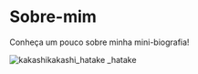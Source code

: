 # Sobre-mim
Conheça um pouco sobre minha mini-biografia!

![kakashi![kakashi_hatake](https://user-images.githubusercontent.com/123118063/213897324-4ccaa9c7-68ae-41d9-9c59-098952d1999f.png)
_hatake](https://user-images.githubusercontent.com/123118063/213897320-3d47d866-a975-43ce-8c82-c6167dd5a5aa.png)
